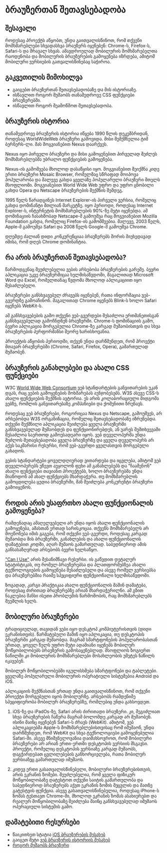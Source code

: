# ბრაუზერთან შეთავსებადობა

## შესავალი

როდესაც პროექტს აწყობთ, უნდა გაითვალისწინოთ, რომ თქვენი მომხმარებლები სხვადასხვა ბრაუზერს იყენებენ: Chrome-ს, Firefox-ს, Safari-ს და მრავალ სხვას. ამავდროულად მობილურის მომხმარებელთა რაოდენობა და მობილურის ბრაუზერების გამოყენება იზრდება, ამიტომ მობილური ვერსიების გათვალისწინებაც საჭიროა.

## გაკვეთილის მიმოხილვა

- გაიგებთ ბრაუზერთან შეთავსებადობაზე და მის ისტორიაზე.
- ისწავლით როგორ მუშაობს თანამედროვე CSS ფუნქციები ბრაუზერებში.
- ისწავლით როგორ შეამოწმოთ შეთავსებადობა.

## ბრაუზერის ისტორია

თანამედროვე ბრაუზერის ისტორია იწყება 1990 წლის დეკემბრიდან, როდესაც WorldWideWeb ბრაუზერი გამოვიდა. მისი შემქმნელია ტიმ ბერნერს-ლი. მას მოგვიანებით Nexus დაარქვეს.

Nexus იყო პირველი ბრაუზერი და მისი გამოყენებით პირველად შეძლეს მომხმარებლებმა უბრალო ფუნქციების გამოყენება. 

Nexus-ის გამოშვება მხოლოდ დასაწყისი იყო. მოგვიანებით შეიქმნა კიდე ერთი ბრაუზერი Mosaic Browser, რომელმაც სწრაფად მოიპოვა პოპულარობა და მალევე გახდა ყველაზე პოპულარული ბრაუზერი მთელს მსოფლიოში. მოგვიანებით World Wide Web უფრო და უფრო ცნობილი გახდა Opera და Netscape ბრაუზერების შექმნის შემდეგ.

1995 წელს წარადგინეს Internet Explorer-ის პირველი ვერსია, რომელიც გახდა დომინანტი მთლიან მარკეტზე. იყო პერიოდი, როდესაც Internet Explorer-ს, ინტერნეტის მომხმარებლების 90%-ზე მეტი იყენებდა. ამ დომინაციის ჩასახშობად Netscape-მ გამოუშვა რაც მოგვიანებით Mozilla Foundation გახდა, რომელიც Firefox-ის გამომშვებია. მალევე, 2003 წელს, Apple-მ გამოუშვა Safari და 2008 წელს Google-მ გამოუშვა Chrome.

დღემდე ძალიან დიდი კონკურენციაა ბრაუზერებს შორის მიუხედავად იმისა, რომ დღეს Chrome დომინანტია.

## რა არის ბრაუზერთან შეთავსებადობა?

წარმოდგენაც შეუძლებელია ვების არსებობა ბრაუზერების გარეშე. ბევრი აპლიკაცია უკვე ბრაუზერშიცაა ხელმისაწვდომი, მაგალითად Microsoft Word და Excel, რომელთანაც წვდომა მხოლოდ აპლიკაციით იყო შესაძლებელი.

ბრაუზერები განსხვავებულ ძრავებს იყენებენ, რათა ინფორმაცია ვებ-გვერდზე გამოაჩინონ. მაგალითად Chrome იყენებს Blink-ს ხოლო Safari იყენებს WebKit-ს.

ამ განსხვავებების გამო თქვენი ვებ-გვერდები შესაძლოა ერთმანეთისგან განსხვავებულად გამოჩნდნენ ბრაუზერში. Chrome-ს დომინაციის გამო, ბევრი აპლიკაცია მორგებულია Chrome-ზე კარგად მუშაობისთვის და სხვა ბრაუზერების პერფორმანსი მეორე ხარისხოვანია.

პროექტის აწყობის პერიოდში, თქვენ უნდა დარწმუნდეთ, რომ პროექტი მთავარ ბრაუზერებში (Chrome, Safari, Firefox, Opera), გამართულად მუშაობენ.

## ბრაუზერის განახლებები და ახალი CSS ფუნქციები

W3C [World Wide Web Consortium](https://www.w3.org/) ვებ სტანდარტების განვითარების უკან დგას, რაც ვების გამოყენების მოხმარებას აუნჯობესებს. W3S ასევე CSS-ს ახალი ფუნქციების შექმნის ავტორია. ეს არის კოლაბორაციული მიდგომა ვებზე, რომლის განვითარებაზე კომპანიები და ქომუნითი ზრუნავს.

როდესაც ვებ ბრაუზერები, როგორიცაა Nexus და Netscape, გამოუშვეს, არ არსებობდა W3S ორგანიზაცია, რომელიც შეთავსებადობაზე იზრუნებდა. თქვენი შექმნილი აპლიკაცია შეიძლება ყველა ბრაუზერში განსხვავებულად მუშაობდეს და ფუნქციონირებდეს, ან უარეს შემთხვევაში შესაძლოა საერთოდ გამოუსადეარი იყოს. ვებ დეველოპერმა უნდა შეძლოს შეთავსებადობა ყველა ბრაუზერზე და ყველა დეველოპერს არ აქვს საკმარისი რესურსი, რომ ვებ-გვერდი ყველასთვის მორგებული გახადოს.

ვების სტანდარტები ყოველდღიურად ვითარდება და იცვლება, ამიტომ ვებ დეველოპერებს უწევთ აუყოლონ ფეხი ამ განახლებებს და "ჩააშენონ" ახალი ფუნქციები თავიანთ პროექტებს, ხოლო ბრაუზერებმა უნდა მიაწოდონ ამ ახალ ფუნქციებს მხარდაჭერა. თუ მომხმარებლის გამოცდილება ცუდია ბრაუზერში, მან შეიძლება კონკურენტი ბრაუზერი გამოიყენოს.

## როდის არის უსაფრთხო ახალი ფუნქციონალის გამოყენება?

რამდენადაც ამაღელვებელი არ უნდა იყოს ახალი ფუნქციონალის გამოყენება, ამასთან ერთად სარისკოცაა. თქვენს მომხმარებელს არ მოეწონება იმის გაგება, რომ თქვენი ვებ-გვერდი, როდესაც კარგად მუშაობდა მის ბრაუზერში, განახლების და ახალი ფუნქციონალის დამატებით კოდში, აღარ მუშაოს გამართულად. საბედნიეროდ ამის განსასაზღვრად არსებობს ბევრი ხელსაწყო.

["Can I Use"](https://caniuse.com/) არის შესანიშნავი რესურსი. ის გაწვდით დეტალურ სტატისტიკას, თუ რომელ ბრაუზერებსა და პლათფორმებზეა ახალი ტექნოლოგიების გამოყენება შესაძლებელი და ასევე რომელ ვერსიებსა და ბრაუზერებშია რაიმე სპეციფიური ფუნქციონალი ხელმისაწვდომი.

ზოგადად, კარგი პრაქტიკაა ახალი ფუნქციონალის მაშინ დამატება, როდესაც ძირითად ბრაუზერებზე არიან მხარდაჭერილნი. ამ გზით ნაკლებია შანსი ისეთი პრობლემის წარმოშობის, რაც მომხმარებლებს შეუშლის ხელს.

## მობილური ბრაუზერები

ტრადიციულად, თავიდან ვები იყო დესკტოპ კომპიუტერისთვის (დიდი ეკრანისთვის). წარმატებული მაშინ იყო აპლიკაცია, თუ დესკტოპის ბრაუზერში კარგად მუშაობდა. მაგრამ სმარტფონების პოპულარობასთან ერთად, ყოველ წელს უფრო მეტი ადამიანი იყენებს მობილურ მოწყობილობებს ბრაუზერის გამოსაყენებლად. მსოფლიოს ზოგიერთ ნაწილში კი მობილურის მომხმარებლები მოსახლეობის უმეტეს ნაწილს იკავებენ.

მობილურ მოწყობილობებში იგულისხმება სმარტფონები და ტაბლეტები. ყველაზე პოპულარული მობილურის ოპერატიული სისტემებია Android და iOS.

აპლიკაციის შექმნასთან ერთად უნდა გაითვალისწინოთ, რომ თქვენი პროექტი მორგებული იყოს მობილურზე. არსებობს რამდენიმე სპეციფიურობა მობილურ ბრაუზერებზე, რომლებიც უნდა გახსოვდეთ.

1. iOS-ზე და iPadOs-ზე, Safari არის ძირითადი ბრაუზერი. კი, შეგიძლიათ სხვა ბრაუზერების ჩაწერა მაგრამ ბოლომდე კარგად არ მუშაობენ. ისინი მაინც იყენებენ Safari-ს ძრავს (WebKit). ამიტომ, ვებ აპლიკაციებმა Apple-ს მომხმარებლებისთვისაც რომ იმუშაონ, უნდა დარწმუნდეთ, რომ WebKit და სხვა ტექნოლოგიები გამოყენებულია Safari-ში. ასევე მნიშვნელოვანია დაიმახსოვროთ, რომ მობილური ბრაუზერები არ არიან ერთი-ერთში დესკტოპის ვერსიის მსგავსი. პროექტი, რომელიც დესკტოპის ვერსიაზე კარგად მუშაობს, დაგჭირდებათ ცვლილებების განხორციელება, რათა მობილურ ვერსიაზეც გამართულად იმუშაოს.

2. კიდევ ერთი გასათვალისწინებელი, მობილური ბრაუზერებისთვის, არის ეკრანის ზომები. შეუძლებელია, რომ ყველა ფიზიკურ მოწყობილობაზე დატესტოთ თქვენი საიტის გამართულობა და საბედნიეროდ ბრაუზერებს აქვთ ეკრანის ზომის შეცვლის და მათზე გატესტვის ფუნქცია. ასევე გასათვალისწინებელია, როდესაც iPhone-ს ზომას ტესთავთ Chrome-ში, მხოლოდ ეკრანის ზომას ასახიერებთ და რეალურ მოწყობილობაზე შეიძლება მაინც განსხვავებულად იმუშაოს ოპერაციული სისტემის გამო.

## დამატებითი რესურსები

- წაიკითხეთ სტატია [iOS ბრაუზერების შესახებ](https://adactio.com/journal/17428)
- გაიგეთ მეტი [ვებ ბრაუზერის ისტორიის შესახებ](https://www.taskade.com/blog/history-of-web-browsers-internet-online-productivity/)
- [როგორ მუშაობს ბრაუზერი](https://web.dev/articles/howbrowserswork)